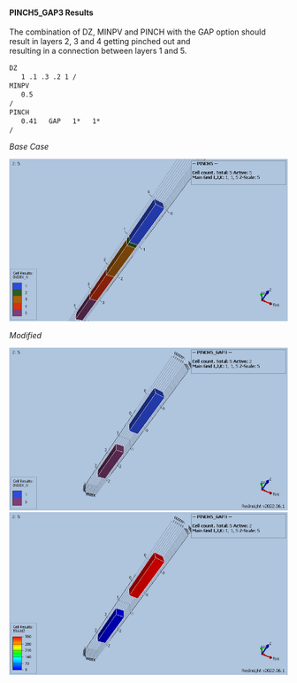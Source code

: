 #### PINCH5_GAP3 Results
The combination of DZ, MINPV and PINCH with the GAP option should result in layers 2, 3 and 4 getting pinched out and  
resulting in a connection between layers 1 and 5.        
```
DZ
   1 .1 .3 .2 1 /
MINPV
   0.5
/
PINCH
   0.41   GAP   1*   1*
/
```

_Base Case_

![](REF/PINCH5_INDEX.png)

_Modified_

![](REF/PINCH5_GAP3_INDEX.png)
![](REF/PINCH5_GAP3_TRANZ.png)
